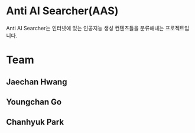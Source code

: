 # Anti AI Searcher(AAS)
Anti AI Searcher는 인터넷에 있는 인공지능 생성 컨텐츠들을 분류해내는 프로젝트입니다. 

# Team
## Jaechan Hwang

## Youngchan Go

## Chanhyuk Park
